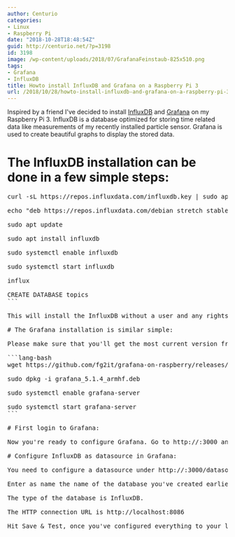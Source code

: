 ```yaml
---
author: Centurio
categories:
- Linux
- Raspberry Pi
date: "2018-10-28T18:48:54Z"
guid: http://centurio.net/?p=3198
id: 3198
image: /wp-content/uploads/2018/07/GrafanaFeinstaub-825x510.png
tags:
- Grafana
- InfluxDB
title: Howto install InfluxDB and Grafana on a Raspberry Pi 3
url: /2018/10/28/howto-install-influxdb-and-grafana-on-a-raspberry-pi-3/
---
```

Inspired by a friend I've decided to install [InfluxDB](https://github.com/influxdata/influxdb) and [Grafana](https://grafana.com/) on my Raspberry Pi 3. InfluxDB is a database optimized for storing time related data like measurements of my recently installed particle sensor. Grafana is used to create beautiful graphs to display the stored data.

# The InfluxDB installation can be done in a few simple steps:

<pre class="lang:sh decode:true " title="InfluxDB installation on Raspbian">curl -sL https://repos.influxdata.com/influxdb.key | sudo apt-key add -

echo "deb https://repos.influxdata.com/debian stretch stable" | sudo tee /etc/apt/sources.list.d/influxdb.list

sudo apt update

sudo apt install influxdb  

sudo systemctl enable influxdb

sudo systemctl start influxdb 

influx

CREATE DATABASE topics
```

This will install the InfluxDB without a user and any rights. You can read up further on that [topic](https://docs.influxdata.com/influxdb/v1.5/query_language/authentication_and_authorization/). Ideally you should setup an user for authentication but since some IoT devices do not support this I'm not going to explain it here.

# The Grafana installation is similar simple:

Please make sure that you'll get the most current version from [github](https://github.com/fg2it/grafana-on-raspberry/releases) and replace it in the wget command:

```lang-bash
wget https://github.com/fg2it/grafana-on-raspberry/releases/download/v5.1.4/grafana_5.1.4_armhf.deb

sudo dpkg -i grafana_5.1.4_armhf.deb

sudo systemctl enable grafana-server 

sudo systemctl start grafana-server
```

# First login to Grafana:

Now you're ready to configure Grafana. Go to http://<ip-of-grafana-machine>:3000 and setup a new username and password for the webinterface. The default is admin/admin

# Configure InfluxDB as datasource in Grafana:

You need to configure a datasource under http://<ip-of-grafana-machine>:3000/datasources

Enter as name the name of the database you've created earlier. In this case it was topic.

The type of the database is InfluxDB.

The HTTP connection URL is http://localhost:8086

Hit Save & Test, once you've configured everything to your liking. The connection to the database should work now.
